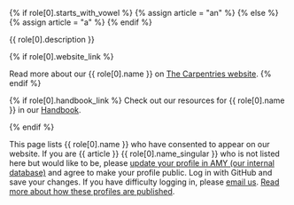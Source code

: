 {% if role[0].starts_with_vowel %}
{% assign article = "an" %}
{% else %}
{% assign article = "a" %}
{% endif %}

<p>{{ role[0].description }}</p>


{% if role[0].website_link %}
<p>Read more about our {{ role[0].name }} on  <a href="{{ role[0].website_link }}">The Carpentries website</a>. 
{% endif %}

{% if role[0].handbook_link %}
Check out our resources for {{ role[0].name }} in our <a href="{{ role[0].handbook_link }}">Handbook</a>.  </p>
{% endif %}

<p>This page lists {{ role[0].name }} who have consented to appear on our website. If you are {{ article }}
  {{ role[0].name_singular }} who is not listed here but would like to be, please 
  <a href="{{site.amy_landing}}">update your profile in AMY (our internal database)</a> and agree to make
  your profile public. Log in with GitHub and save your changes. If you have difficulty logging in, please 
  <a href="mailto:{{site.contact}}">email us</a>. <a href="/community-member-profile-faq/">Read more about how these profiles are published</a>.
